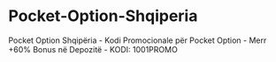 # Pocket-Option-Shqiperia
Pocket Option Shqipëria - Kodi Promocionale për Pocket Option - Merr +60% Bonus në Depozitë - KODI: 1001PROMO
